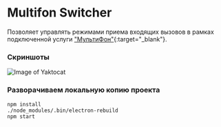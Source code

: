# Multifon Switcher

Позволяет управлять режимами приема входящих вызовов в рамках подключенной услуги ["МультиФон"](http://multifon.ru){:target="_blank"}.


### Скриншоты
![Image of Yaktocat](https://cloud.githubusercontent.com/assets/1774012/24011552/2a754168-0a8c-11e7-9b59-6795f29bc253.png)


### Разворачиваем локальную копию проекта
```
npm install
./node_modules/.bin/electron-rebuild
npm start
```